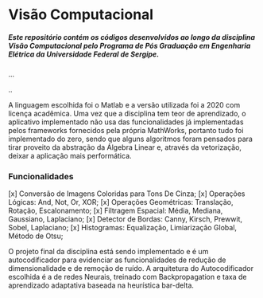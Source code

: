 # Visão Computacional 
##### Este repositório contém os códigos desenvolvidos ao longo da disciplina Visão Computacional pelo Programa de Pós Graduação em Engenharia Elétrica da Universidade Federal de Sergipe. 

...

.. 

A linguagem escolhida foi o Matlab e a versão utilizada foi a 2020 com licença acadêmica. Uma vez que a disciplina tem teor de aprendizado, o aplicativo implementado não usa das funcionalidades já implementadas pelos frameworks fornecidos pela própria MathWorks, portanto tudo foi implementado do zero, sendo que alguns algoritmos foram pensados para tirar proveito da abstração da Álgebra Linear e, através da vetorização, deixar a aplicação mais performática.

### Funcionalidades
[x] Conversão de Imagens Coloridas para Tons De Cinza;
[x] Operações Lógicas: And, Not, Or, XOR;
[x] Operações Geométricas: Translação, Rotação, Escalonamento;
[x] Filtragem Espacial: Média, Mediana, Gaussiano, Laplaciano;
[x] Detector de Bordas: Canny, Kirsch, Prewwit, Sobel, Laplaciano;
[x] Histogramas: Equalização, Limiarização Global, Método de Otsu;

O projeto final da disciplina está sendo implementado e é um autocodificador para evidenciar as funcionalidades de redução de dimensionalidade e de remoção de ruído. A arquitetura do Autocodificador escolhida é a de redes Neurais, treinado com Backpropagation e taxa de aprendizado adaptativa baseada na heurística bar-delta.

 
[logo]: https://github.com/israeljsf95/Visao_Computacional_MESTRADO/tree/master/Matlab/resources/GUI.PNG "Logo Title Text 1"
